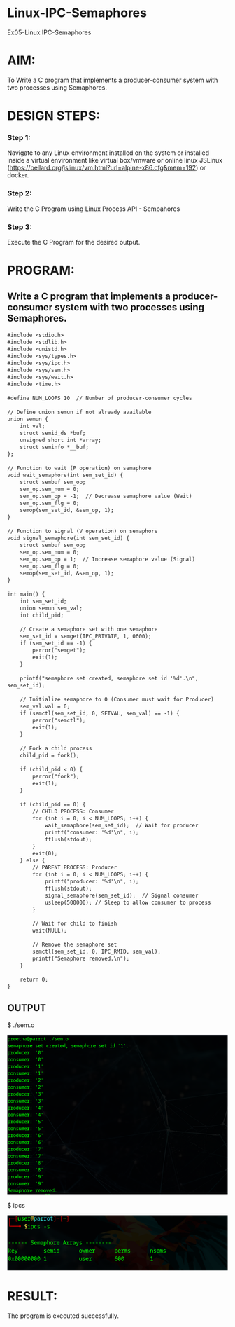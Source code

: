 # Linux-IPC-Semaphores
Ex05-Linux IPC-Semaphores

# AIM:
To Write a C program that implements a producer-consumer system with two processes using Semaphores.

# DESIGN STEPS:

### Step 1:

Navigate to any Linux environment installed on the system or installed inside a virtual environment like virtual box/vmware or online linux JSLinux (https://bellard.org/jslinux/vm.html?url=alpine-x86.cfg&mem=192) or docker.

### Step 2:

Write the C Program using Linux Process API - Sempahores

### Step 3:

Execute the C Program for the desired output. 

# PROGRAM:

## Write a C program that implements a producer-consumer system with two processes using Semaphores.

```
#include <stdio.h>      
#include <stdlib.h>     
#include <unistd.h>     
#include <sys/types.h>  
#include <sys/ipc.h>    
#include <sys/sem.h>    
#include <sys/wait.h>   
#include <time.h>      

#define NUM_LOOPS 10  // Number of producer-consumer cycles

// Define union semun if not already available
union semun {
    int val;               
    struct semid_ds *buf;  
    unsigned short int *array; 
    struct seminfo *__buf;
};

// Function to wait (P operation) on semaphore
void wait_semaphore(int sem_set_id) {
    struct sembuf sem_op;
    sem_op.sem_num = 0;
    sem_op.sem_op = -1;  // Decrease semaphore value (Wait)
    sem_op.sem_flg = 0;
    semop(sem_set_id, &sem_op, 1);
}

// Function to signal (V operation) on semaphore
void signal_semaphore(int sem_set_id) {
    struct sembuf sem_op;
    sem_op.sem_num = 0;
    sem_op.sem_op = 1;  // Increase semaphore value (Signal)
    sem_op.sem_flg = 0;
    semop(sem_set_id, &sem_op, 1);
}

int main() {
    int sem_set_id;
    union semun sem_val;
    int child_pid;

    // Create a semaphore set with one semaphore
    sem_set_id = semget(IPC_PRIVATE, 1, 0600);
    if (sem_set_id == -1) {
        perror("semget");
        exit(1);
    }

    printf("semaphore set created, semaphore set id '%d'.\n", sem_set_id);

    // Initialize semaphore to 0 (Consumer must wait for Producer)
    sem_val.val = 0;
    if (semctl(sem_set_id, 0, SETVAL, sem_val) == -1) {
        perror("semctl");
        exit(1);
    }

    // Fork a child process
    child_pid = fork();

    if (child_pid < 0) {
        perror("fork");
        exit(1);
    }

    if (child_pid == 0) {  
        // CHILD PROCESS: Consumer
        for (int i = 0; i < NUM_LOOPS; i++) {
            wait_semaphore(sem_set_id);  // Wait for producer
            printf("consumer: '%d'\n", i);
            fflush(stdout);
        }
        exit(0);
    } else {  
        // PARENT PROCESS: Producer
        for (int i = 0; i < NUM_LOOPS; i++) {
            printf("producer: '%d'\n", i);
            fflush(stdout);
            signal_semaphore(sem_set_id);  // Signal consumer
            usleep(500000); // Sleep to allow consumer to process
        }

        // Wait for child to finish
        wait(NULL);

        // Remove the semaphore set
        semctl(sem_set_id, 0, IPC_RMID, sem_val);
        printf("Semaphore removed.\n");
    }

    return 0;
}
```


## OUTPUT
$ ./sem.o 


![Alt text](<img/Screenshot at 2025-05-28 18-53-22.png>)

$ ipcs


![Alt text](<img/Screenshot at 2025-05-28 18-54-50.png>)


# RESULT:
The program is executed successfully.
